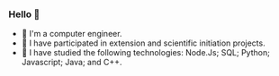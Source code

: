 ### Hello 👋

- 🔭 I'm a computer engineer.
- 🌱 I have participated in extension and scientific initiation projects.
- 🤔 I have studied the following technologies: Node.Js; SQL; Python; Javascript; Java; and C++.
